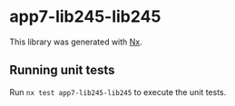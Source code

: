 # app7-lib245-lib245

This library was generated with [Nx](https://nx.dev).

## Running unit tests

Run `nx test app7-lib245-lib245` to execute the unit tests.
